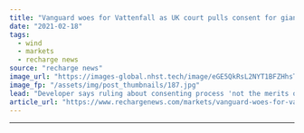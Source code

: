 ```yaml
---
title: "Vanguard woes for Vattenfall as UK court pulls consent for giant offshore wind project"
date: "2021-02-18"
tags: 
  - wind
  - markets
  - recharge news
source: "recharge news"
image_url: "https://images-global.nhst.tech/image/eGE5QkRsL2NYT1BFZHhsTnJsQ1RKVVczSHVOM2pXM2VJQzNORUEvRmZLWT0=/nhst/binary/221c39a149392337c1560e230c291635"
image_fp: "/assets/img/post_thumbnails/187.jpg"
lead: "Developer says ruling about consenting process 'not the merits of our world-class 1.8GW project' and will hurt growth of sector off Britain"
article_url: "https://www.rechargenews.com/markets/vanguard-woes-for-vattenfall-as-uk-court-pulls-consent-for-giant-offshore-wind-project/2-1-965902"
---
```


---
